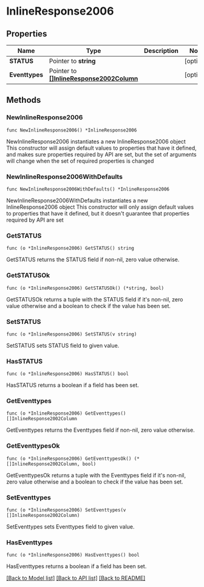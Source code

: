 # InlineResponse2006

## Properties

Name | Type | Description | Notes
------------ | ------------- | ------------- | -------------
**STATUS** | Pointer to **string** |  | [optional] 
**Eventtypes** | Pointer to [**[]InlineResponse2002Column**](InlineResponse2002Column.md) |  | [optional] 

## Methods

### NewInlineResponse2006

`func NewInlineResponse2006() *InlineResponse2006`

NewInlineResponse2006 instantiates a new InlineResponse2006 object
This constructor will assign default values to properties that have it defined,
and makes sure properties required by API are set, but the set of arguments
will change when the set of required properties is changed

### NewInlineResponse2006WithDefaults

`func NewInlineResponse2006WithDefaults() *InlineResponse2006`

NewInlineResponse2006WithDefaults instantiates a new InlineResponse2006 object
This constructor will only assign default values to properties that have it defined,
but it doesn't guarantee that properties required by API are set

### GetSTATUS

`func (o *InlineResponse2006) GetSTATUS() string`

GetSTATUS returns the STATUS field if non-nil, zero value otherwise.

### GetSTATUSOk

`func (o *InlineResponse2006) GetSTATUSOk() (*string, bool)`

GetSTATUSOk returns a tuple with the STATUS field if it's non-nil, zero value otherwise
and a boolean to check if the value has been set.

### SetSTATUS

`func (o *InlineResponse2006) SetSTATUS(v string)`

SetSTATUS sets STATUS field to given value.

### HasSTATUS

`func (o *InlineResponse2006) HasSTATUS() bool`

HasSTATUS returns a boolean if a field has been set.

### GetEventtypes

`func (o *InlineResponse2006) GetEventtypes() []InlineResponse2002Column`

GetEventtypes returns the Eventtypes field if non-nil, zero value otherwise.

### GetEventtypesOk

`func (o *InlineResponse2006) GetEventtypesOk() (*[]InlineResponse2002Column, bool)`

GetEventtypesOk returns a tuple with the Eventtypes field if it's non-nil, zero value otherwise
and a boolean to check if the value has been set.

### SetEventtypes

`func (o *InlineResponse2006) SetEventtypes(v []InlineResponse2002Column)`

SetEventtypes sets Eventtypes field to given value.

### HasEventtypes

`func (o *InlineResponse2006) HasEventtypes() bool`

HasEventtypes returns a boolean if a field has been set.


[[Back to Model list]](../README.md#documentation-for-models) [[Back to API list]](../README.md#documentation-for-api-endpoints) [[Back to README]](../README.md)


